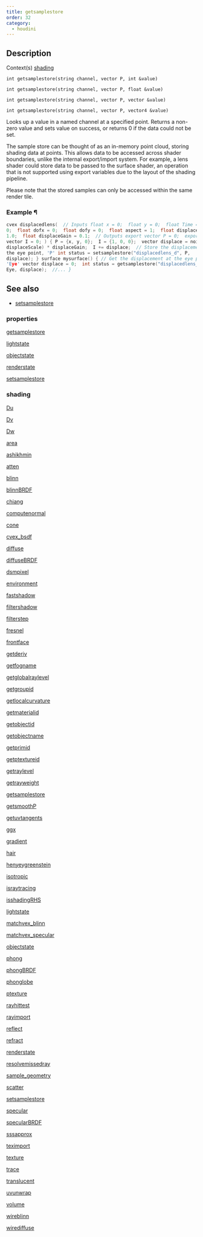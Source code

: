 ```yaml
---
title: getsamplestore
order: 32
category:
  - houdini
---
```


## Description

Context(s) [shading](../contexts/shading.html)

`int getsamplestore(string channel, vector P, int &value)`

`int getsamplestore(string channel, vector P, float &value)`

`int getsamplestore(string channel, vector P, vector &value)`

`int getsamplestore(string channel, vector P, vector4 &value)`

Looks up a value in a named channel at a specified point. Returns a non-zero
value and sets value on success, or returns 0 if the data could not be set.

The sample store can be thought of as an in-memory point cloud, storing
shading data at points. This allows data to be accessed across shader
boundaries, unlike the internal export/import system. For example, a lens
shader could store data to be passed to the surface shader, an operation that
is not supported using export variables due to the layout of the shading
pipeline.

Please note that the stored samples can only be accessed within the same
render tile.

### Example ¶

```c
cvex displacedlens(  // Inputs float x = 0;  float y = 0;  float Time =
0;  float dofx = 0;  float dofy = 0;  float aspect = 1;  float displaceScale =
1.0;  float displaceGain = 0.1;  // Outputs export vector P = 0;  export
vector I = 0; ) { P = {x, y, 0};  I = {1, 0, 0};  vector displace = noise(P *
displaceScale) * displaceGain;  I += displace;  // Store the displacement at
the eye point, 'P' int status = setsamplestore("displacedlens_d", P,
displace); } surface mysurface() { // Get the displacement at the eye point,
'Eye' vector displace = 0;  int status = getsamplestore("displacedlens_d",
Eye, displace);  //... }
```

## See also

- [setsamplestore](setsamplestore.html)

### properties

[getsamplestore](getsamplestore.html)

[lightstate](lightstate.html)

[objectstate](objectstate.html)

[renderstate](renderstate.html)

[setsamplestore](setsamplestore.html)

### shading

[Du](Du.html)

[Dv](Dv.html)

[Dw](Dw.html)

[area](area.html)

[ashikhmin](ashikhmin.html)

[atten](atten.html)

[blinn](blinn.html)

[blinnBRDF](blinnBRDF.html)

[chiang](chiang.html)

[computenormal](computenormal.html)

[cone](cone.html)

[cvex_bsdf](cvex_bsdf.html)

[diffuse](diffuse.html)

[diffuseBRDF](diffuseBRDF.html)

[dsmpixel](dsmpixel.html)

[environment](environment.html)

[fastshadow](fastshadow.html)

[filtershadow](filtershadow.html)

[filterstep](filterstep.html)

[fresnel](fresnel.html)

[frontface](frontface.html)

[getderiv](getderiv.html)

[getfogname](getfogname.html)

[getglobalraylevel](getglobalraylevel.html)

[getgroupid](getgroupid.html)

[getlocalcurvature](getlocalcurvature.html)

[getmaterialid](getmaterialid.html)

[getobjectid](getobjectid.html)

[getobjectname](getobjectname.html)

[getprimid](getprimid.html)

[getptextureid](getptextureid.html)

[getraylevel](getraylevel.html)

[getrayweight](getrayweight.html)

[getsamplestore](getsamplestore.html)

[getsmoothP](getsmoothP.html)

[getuvtangents](getuvtangents.html)

[ggx](ggx.html)

[gradient](gradient.html)

[hair](hair.html)

[henyeygreenstein](henyeygreenstein.html)

[isotropic](isotropic.html)

[israytracing](israytracing.html)

[isshadingRHS](isshadingRHS.html)

[lightstate](lightstate.html)

[matchvex_blinn](matchvex_blinn.html)

[matchvex_specular](matchvex_specular.html)

[objectstate](objectstate.html)

[phong](phong.html)

[phongBRDF](phongBRDF.html)

[phonglobe](phonglobe.html)

[ptexture](ptexture.html)

[rayhittest](rayhittest.html)

[rayimport](rayimport.html)

[reflect](reflect.html)

[refract](refract.html)

[renderstate](renderstate.html)

[resolvemissedray](resolvemissedray.html)

[sample_geometry](sample_geometry.html)

[scatter](scatter.html)

[setsamplestore](setsamplestore.html)

[specular](specular.html)

[specularBRDF](specularBRDF.html)

[sssapprox](sssapprox.html)

[teximport](teximport.html)

[texture](texture.html)

[trace](trace.html)

[translucent](translucent.html)

[uvunwrap](uvunwrap.html)

[volume](volume.html)

[wireblinn](wireblinn.html)

[wirediffuse](wirediffuse.html)
